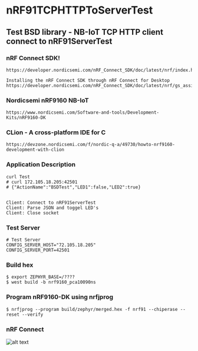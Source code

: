 # nRF91TCPHTTPToServerTest

## Test BSD library - NB-IoT TCP HTTP client connect to nRF91ServerTest

### nRF Connect SDK!
    https://developer.nordicsemi.com/nRF_Connect_SDK/doc/latest/nrf/index.html

    Installing the nRF Connect SDK through nRF Connect for Desktop
    https://developer.nordicsemi.com/nRF_Connect_SDK/doc/latest/nrf/gs_assistant.html

### Nordicsemi nRF9160 NB-IoT 
    https://www.nordicsemi.com/Software-and-tools/Development-Kits/nRF9160-DK

### CLion - A cross-platform IDE for C
    https://devzone.nordicsemi.com/f/nordic-q-a/49730/howto-nrf9160-development-with-clion

### Application Description
    curl Test 
    # curl 172.105.18.205:42501
    # {"ActionName":"BSDTest","LED1":false,"LED2":true}


    Client: Connect to nRF91ServerTest
    Client: Parse JSON and toggel LED's  
    Client: Close socket

### Test Server 
    # Test Server
    CONFIG_SERVER_HOST="72.105.18.205"
    CONFIG_SERVER_PORT=42501

### Build hex 
    $ export ZEPHYR_BASE=/????
    $ west build -b nrf9160_pca10090ns

### Program nRF9160-DK using nrfjprog
    $ nrfjprog --program build/zephyr/merged.hex -f nrf91 --chiperase --reset --verify


### nRF Connect
![alt text](https://raw.githubusercontent.com/FrancisSieberhagen/nRF91TCPHTTPToServerTest/master/images/nRFConnect.jpg)

